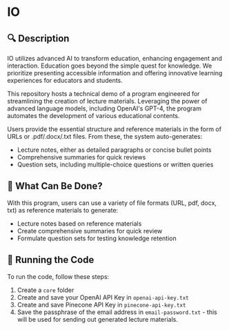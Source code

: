 # IO

## 🔍 Description
IO utilizes advanced AI to transform education, enhancing engagement and interaction. Education goes beyond the simple quest for knowledge. We prioritize presenting accessible information and offering innovative learning experiences for educators and students.

This repository hosts a technical demo of a program engineered for streamlining the creation of lecture materials. Leveraging the power of advanced language models, including OpenAI's GPT-4, the program automates the development of various educational contents. 

Users provide the essential structure and reference materials in the form of URLs or .pdf/.docx/.txt files. From these, the system auto-generates:

- Lecture notes, either as detailed paragraphs or concise bullet points
- Comprehensive summaries for quick reviews
- Question sets, including multiple-choice questions or written queries

## 🤔 What Can Be Done?
With this program, users can use a variety of file formats (URL, pdf, docx, txt) as reference materials to generate:

- Lecture notes based on reference materials
- Create comprehensive summaries for quick review
- Formulate question sets for testing knowledge retention

## 🦾 Running the Code
To run the code, follow these steps:

1. Create a ```core``` folder
2. Create and save your OpenAI API Key in ```openai-api-key.txt```
3. Create and save Pinecone API Key in ```pinecone-api-key.txt```
4. Save the passphrase of the email address in ```email-password.txt``` - this will be used for sending out generated lecture materials.
